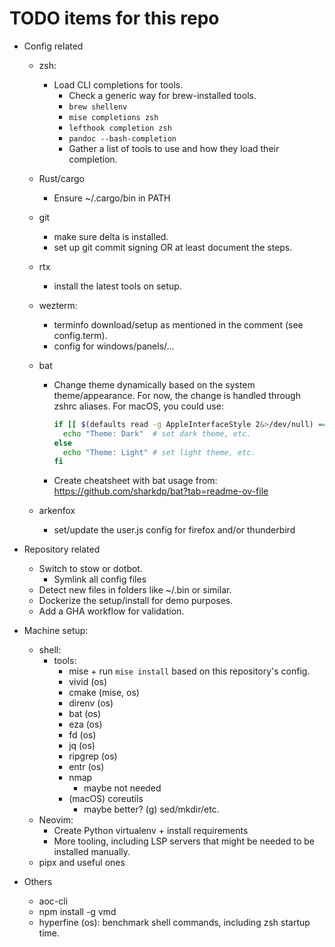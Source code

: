 # TODO items for this repo


- Config related
  - zsh:
    - Load CLI completions for tools.
      - Check a generic way for brew-installed tools.
      - `brew shellenv`
      - `mise completions zsh`
      - `lefthook completion zsh`
      - `pandoc --bash-completion`
      - Gather a list of tools to use and how they load their completion.
  - Rust/cargo
    - Ensure ~/.cargo/bin in PATH
  - git
    - make sure delta is installed.
    - set up git commit signing OR at least document the steps.
  - rtx
    - install the latest tools on setup.
  - wezterm:
    - terminfo download/setup as mentioned in the comment (see config.term).
    - config for windows/panels/...
  - bat
    - Change theme dynamically based on the system theme/appearance.
      For now, the change is handled through zshrc aliases. For macOS, you could use:

      ```sh
      if [[ $(defaults read -g AppleInterfaceStyle 2&>/dev/null) == "Dark" ]]; then
        echo "Theme: Dark"  # set dark theme, etc.
      else
        echo "Theme: Light" # set light theme, etc.
      fi
      ```
    - Create cheatsheet with bat usage from: <https://github.com/sharkdp/bat?tab=readme-ov-file>

  - arkenfox
    - set/update the user.js config for firefox and/or thunderbird

- Repository related
  - Switch to stow or dotbot.
    - Symlink all config files
  - Detect new files in folders like ~/.bin or similar.
  - Dockerize the setup/install for demo purposes.
  - Add a GHA workflow for validation.

- Machine setup:
  - shell:
    - tools:
      - mise + run `mise install` based on this repository's config.
      - vivid (os)
      - cmake (mise, os)
      - direnv (os)
      - bat (os)
      - eza (os)
      - fd (os)
      - jq (os)
      - ripgrep (os)
      - entr (os)
      - nmap
        - maybe not needed
      - (macOS) coreutils
        - maybe better? (g) sed/mkdir/etc.
  - Neovim:
    - Create Python virtualenv + install requirements
    - More tooling, including LSP servers that might be needed to be installed manually.
  - pipx and useful ones

- Others
  - aoc-cli
  - npm install -g vmd
  - hyperfine (os): benchmark shell commands, including zsh startup time.
